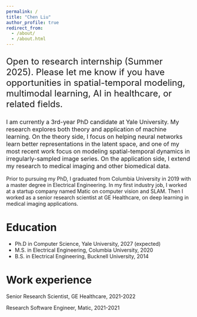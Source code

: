 ```yaml
---
permalink: /
title: "Chen Liu"
author_profile: true
redirect_from:
  - /about/
  - /about.html
---
```


<p style="font-size: 24px">
Open to research internship (Summer 2025). Please let me know if you have opportunities in spatial-temporal modeling, multimodal learning, AI in healthcare, or related fields.

<p style="font-size: 16px">
I am currently a 3rd-year PhD candidate at Yale University. My research explores both theory and application of machine learning. On the theory side, I focus on helping neural networks learn better representations in the latent space, and one of my most recent work focus on modeling spatial-temporal dynamics in irregularly-sampled image series. On the application side, I extend my research to medical imaging and other biomedical data.

Prior to pursuing my PhD, I graduated from Columbia University in 2019 with a master degree in Electrical Engineering. In my first industry job, I worked at a startup company named Matic on computer vision and SLAM. Then I worked as a senior research scientist at GE Healthcare, on deep learning in medical imaging applications.


Education
======
* Ph.D in Computer Science, Yale University, 2027 (expected)
* M.S. in Electrical Engineering, Columbia University, 2020
* B.S. in Electrical Engineering, Bucknell University, 2014

Work experience
======
Senior Research Scientist, GE Healthcare, 2021-2022

Research Software Engineer, Matic, 2021-2021
